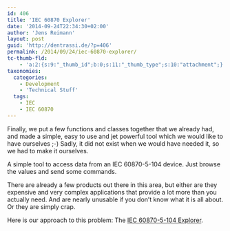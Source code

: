```yaml
---
id: 406
title: 'IEC 60870 Explorer'
date: '2014-09-24T22:34:30+02:00'
author: 'Jens Reimann'
layout: post
guid: 'http://dentrassi.de/?p=406'
permalink: /2014/09/24/iec-60870-explorer/
tc-thumb-fld:
    - 'a:2:{s:9:"_thumb_id";b:0;s:11:"_thumb_type";s:10:"attachment";}'
taxonomies:
  categories:
    - Development
    - 'Technical Stuff'
  tags:
    - IEC
    - IEC 60870
---
```


Finally, we put a few functions and classes together that we already had, and made a simple, easy to use and jet powerful tool which we would like to have ourselves ;-) Sadly, it did not exist when we would have needed it, so we had to make it ourselves.

<!-- more -->

A simple tool to access data from an IEC 60870-5-104 device. Just browse the values and send some commands.

There are already a few products out there in this area, but either are they expensive and very complex applications that provide a lot more than you actually need. And are nearly unusable if you don’t know what it is all about. Or they are simply crap.

Here is our approach to this problem: The [IEC 60870-5-104 Explorer](http://ibh-systems.com/iec60870/explorer).
